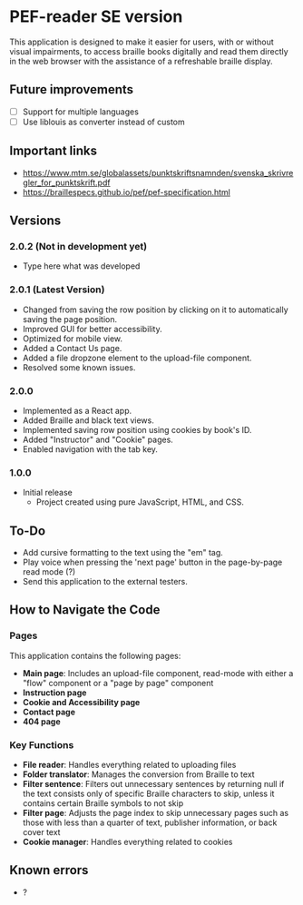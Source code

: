 # PEF-reader SE version
This application is designed to make it easier for users, with or without visual impairments, to access braille books digitally and read them directly in the web browser with the assistance of a refreshable braille display.

## Future improvements
- [ ] Support for multiple languages
- [ ] Use liblouis as converter instead of custom

## Important links
- https://www.mtm.se/globalassets/punktskriftsnamnden/svenska_skrivregler_for_punktskrift.pdf
- https://braillespecs.github.io/pef/pef-specification.html

## Versions

### 2.0.2 (Not in development yet)
  - Type here what was developed 

### 2.0.1 (Latest Version)
  - Changed from saving the row position by clicking on it to automatically saving the page position.
  - Improved GUI for better accessibility.
  - Optimized for mobile view.
  - Added a Contact Us page.
  - Added a file dropzone element to the upload-file component.
  - Resolved some known issues.

### 2.0.0
  - Implemented as a React app.
  - Added Braille and black text views.
  - Implemented saving row position using cookies by book's ID.
  - Added "Instructor" and "Cookie" pages.
  - Enabled navigation with the tab key.
  
### 1.0.0 
- Initial release
  - Project created using pure JavaScript, HTML, and CSS.

## To-Do 
  - Add cursive formatting to the text using the "em" tag.
  - Play voice when pressing the 'next page' button in the page-by-page read mode (?)
  - Send this application to the external testers.


## How to Navigate the Code

### Pages
This application contains the following pages:

- **Main page**: Includes an upload-file component, read-mode with either a "flow" component or a "page by page" component
- **Instruction page**
- **Cookie and Accessibility page**
- **Contact page**
- **404 page**

### Key Functions
- **File reader**: Handles everything related to uploading files
- **Folder translator**: Manages the conversion from Braille to text
- **Filter sentence**: Filters out unnecessary sentences by returning null if the text consists only of specific Braille characters to skip, unless it contains certain Braille symbols to not skip
- **Filter page**: Adjusts the page index to skip unnecessary pages such as those with less than a quarter of text, publisher information, or back cover text
- **Cookie manager**: Handles everything related to cookies


## Known errors

- ?
